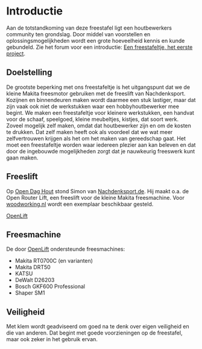 # Introductie

Aan de totstandkoming van deze freestafel ligt een houtbewerkers community ten grondslag. Door middel van voorstellen en oplossingsmogelijkheden wordt een grote hoeveelheid kennis en kunde gebundeld.
Zie het forum voor een introductie: [Een freestafeltje, het eerste project](https://woodworking.nl/threads/een-freestafeltje-het-eerste-project.39623/).

## Doelstelling

De grootste beperking met ons freestafeltje is het uitgangspunt dat we de kleine Makita freesmotor gebruiken met de freeslift van Nachdenksport. Kozijnen en binnendeuren maken wordt daarmee een stuk lastiger, maar dat zijn vaak ook niet de werkstukken waar een hobbyhoutbewerker mee begint. We maken een freestafeltje voor kleinere werkstukken, een handvat voor de schaaf, speelgoed, kleine meubeltjes, kistjes, dat soort werk.
Zoveel mogelijk zelf maken, omdat dat houtbewerker zijn en om de kosten te drukken. Dat zelf maken heeft ook als voordeel dat we wat meer zelfvertrouwen krijgen als het om het maken van gereedschap gaat. Het moet een freestafeltje worden waar iedereen plezier aan kan beleven en dat door de ingebouwde mogelijkheden zorgt dat je nauwkeurig freeswerk kunt gaan maken.

## Freeslift

Op [Open Dag Hout](https://opendaghout.nl/) stond Simon van [Nachdenksport.de](https://nachdenksport.de). Hij maakt o.a. de Open Router Lift, een freeslift voor de kleine Makita freesmachine. Voor [woodworking.nl](woodworking.nl) wordt een exemplaar beschikbaar gesteld.

[OpenLift](https://openlift.nachdenksport.de/docs/)

## Freesmachine

De door [OpenLift](https://openlift.nachdenksport.de) ondersteunde freesmachines:

- Makita RT0700C (en varianten)
- Makita DRT50
- KATSU
- DeWalt D26203
- Bosch GKF600 Professional
- Shaper SM1

## Veiligheid

Met klem wordt geadviseerd om goed na te denk over eigen veiligheid en die van anderen. Dat begint met goede voorzieningen op de freestafel, maar ook zeker in het gebruik ervan.
